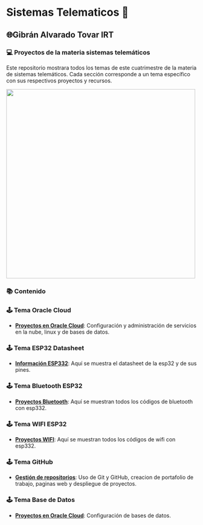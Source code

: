 # Sistemas Telematicos 🤖
## 🌐Gibrán Alvarado Tovar  IRT 

### 💻 Proyectos de la materia sistemas telemáticos
Este repositorio mostrara todos los temas de este cuatrimestre de la materia de sistemas telemáticos. Cada sección corresponde a un tema específico con sus respectivos proyectos y recursos.

<img src="https://d2a5isokysfowx.cloudfront.net/wp-content/uploads/2022/01/Programa-con-R-scaled.jpg" width="500">

### 📚 Contenido 

### 🕹️ Tema Oracle Cloud

- **[Proyectos en Oracle Cloud](https://github.com/Gibran-AT21/Proyectos-ST/blob/main/OracleCloud/)**: Configuración y administración de servicios en la nube, linux y de bases de datos.


### 🕹️ Tema ESP32 Datasheet

- **[Información ESP332](https://github.com/Gibran-AT21/Proyectos-ST/blob/main/ESP32/)**: Aquí se muestra el datasheet de la esp32 y de sus pines.

### 🕹️ Tema Bluetooth ESP32

- **[Proyectos Bluetooth](https://github.com/Gibran-AT21/Proyectos-ST/blob/main/TemaBluetooth/)**: Aquí se muestran todos los códigos de bluetooth con esp332. 
  
### 🕹️ Tema WIFI ESP32

- **[Proyectos WIFI](https://github.com/Gibran-AT21/Proyectos-ST/blob/main/WIFIESP32/)**: Aquí se muestran todos los códigos de wifi con esp332.
  

### 🕹️ Tema GitHub

- **[Gestión de repositorios](https://github.com/Gibran-AT21/Proyectos-ST/blob/main/TemaGitHub/)**: Uso de Git y GitHub, creacion de portafolio de trabajo, paginas web y despliegue de proyectos.

### 🕹️ Tema Base de Datos

- **[Proyectos en Oracle Cloud](https://github.com/Gibran-AT21/Proyectos-ST/blob/main/TemaBasedeDatos/)**: Configuración de bases de datos.

